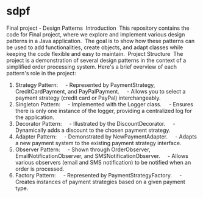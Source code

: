 # sdpf
Final project - Design Patterns 
Introduction 
This repository contains the code for Final project, where we explore and implement various design patterns in a Java application. 
The goal is to show how these patterns can be used to add functionalities, create objects, and adapt classes while keeping the code flexible and easy to maintain. 
Project Structure 
The project is a demonstration of several design patterns in the context of a simplified order processing system. Here's a brief overview of each pattern's role in the project: 
 
1. Strategy Pattern: 
   - Represented by PaymentStrategy, CreditCardPayment, and PayPalPayment. 
   - Allows you to select a payment strategy (credit card or PayPal) interchangeably. 
 
2. Singleton Pattern: 
   - Implemented with the Logger class. 
   - Ensures there is only one instance of the logger, providing a centralized log for the application. 
 
3. Decorator Pattern: 
   - Illustrated by the DiscountDecorator. 
   - Dynamically adds a discount to the chosen payment strategy. 
 
4. Adapter Pattern: 
   - Demonstrated by NewPaymentAdapter. 
   - Adapts a new payment system to the existing payment strategy interface. 
 
5. Observer Pattern: 
   - Shown through OrderObserver, EmailNotificationObserver, and SMSNotificationObserver. 
   - Allows various observers (email and SMS notification) to be notified when an order is processed. 
 
6. Factory Pattern: 
   - Represented by PaymentStrategyFactory. 
   - Creates instances of payment strategies based on a given payment type.
